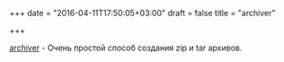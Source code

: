 +++
date = "2016-04-11T17:50:05+03:00"
draft = false
title = "archiver"

+++

<p><a href="https://github.com/mholt/archiver">archiver</a>&nbsp;- Очень простой способ создания zip и tar архивов.</p>

